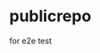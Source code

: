 # publicrepo
for e2e test






































































































































































































































































































































































































































































































































































































































































































































































































































































































































































































































































































































































































































































































































































































































































































































































































































































































































































































































































































































































































































































































































































































































































































































































































































































































































